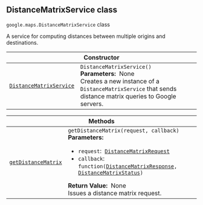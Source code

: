 
<devsite-heading text=" DistanceMatrixService class" for="DistanceMatrixService" level="h2" link="" toc="" back-to-top=""><h2 id="DistanceMatrixService" is-upgraded="">DistanceMatrixService class </h2></devsite-heading>
<p>
<code translate="no" dir="ltr"><span itemprop="path">google.maps</span>.<span itemprop="name">DistanceMatrixService</span></code>
class
</p>
<p>A service for computing distances between multiple origins and destinations.</p>
<div class="devsite-table-wrapper"><table class="constructors responsive" summary="class DistanceMatrixService - Constructor">
<thead>
<tr><th colspan="2" id="DistanceMatrixService.constructor">Constructor</th>
</tr></thead>
<tbody>
<tr>
<td><code translate="no" dir="ltr"><a class="secret-link" href="#DistanceMatrixService.constructor"><span>DistanceMatrixService</span></a></code></td>
<td><div><code translate="no" dir="ltr">DistanceMatrixService()</code></div>
<div class="desc"><strong>Parameters:</strong>&nbsp; None</div>
<div class="desc">Creates a new instance of a <code translate="no" dir="ltr">DistanceMatrixService</code> that sends distance matrix queries to Google servers.</div></td>
</tr>
</tbody>
</table></div>
<div class="devsite-table-wrapper"><table class="methods responsive" summary="class DistanceMatrixService - Methods">
<thead>
<tr><th colspan="2">Methods</th>
</tr></thead>
<tbody>
<tr id="DistanceMatrixService.getDistanceMatrix">
<td itemprop="property"><code translate="no" dir="ltr"><a class="secret-link" href="#DistanceMatrixService.getDistanceMatrix"><span>getDistanceMatrix</span></a></code></td>
<td><div><code translate="no" dir="ltr">getDistanceMatrix(request, callback)</code></div>
<div class="desc"><strong>Parameters:</strong>&nbsp; <ul>
<li><code translate="no" dir="ltr">request</code>:&nbsp; <code translate="no" dir="ltr"><a href="DistanceMatrixRequest.md">DistanceMatrixRequest</a></code></li>
<li><code translate="no" dir="ltr">callback</code>:&nbsp; <code translate="no" dir="ltr">function(<a href="DistanceMatrixResponse.md">DistanceMatrixResponse</a>, <a href="DistanceMatrixStatus.md">DistanceMatrixStatus</a>)</code></li>
</ul></div>
<div class="desc"><strong>Return Value:</strong>&nbsp; None</div>
<div class="desc">Issues a distance matrix request.</div></td>
</tr>
</tbody>
</table></div>
<script src="replace_links.js"></script>
